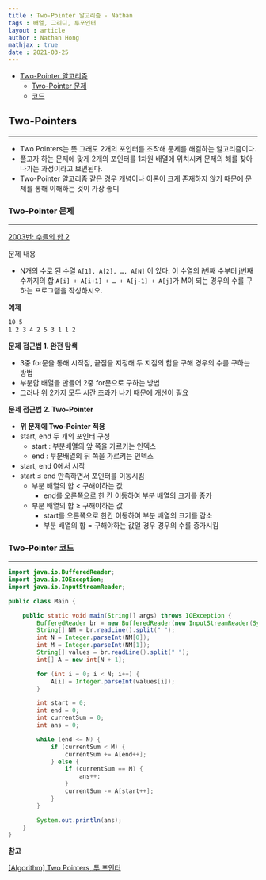 ```yaml
---
title : Two-Pointer 알고리즘 - Nathan
tags : 배열, 그리디, 투포인터
layout : article
author : Nathan Hong
mathjax : true
date : 2021-03-25
---
```



- [Two-Pointer 알고리즘](#Two-Pointers)
  - [Two-Pointer 문제](#Two-Pointer-문제)
  - [코드](#Two-Pointer-코드)
  

## Two-Pointers
---

- Two Pointers는 뜻 그래도 2개의 포인터를 조작해 문제를 해결하는 알고리즘이다.
- 풀고자 하는 문제에 맞게 2개의 포인터를 1차원 배열에 위치시켜 문제의 해를 찾아나가는 과정이라고 보면된다.
- Two-Pointer 알고리즘 같은 경우 개념이나 이론이 크게 존재하지 않기 때문에 문제를 통해 이해하는 것이 가장 좋디

### Two-Pointer 문제
---

[2003번: 수들의 합 2](https://www.acmicpc.net/problem/2003)

문제 내용

- N개의 수로 된 수열 `A[1], A[2], …, A[N]` 이 있다. 이 수열의 i번째 수부터 j번째 수까지의 합 `A[i] + A[i+1] + … + A[j-1] + A[j]`가 M이 되는 경우의 수를 구하는 프로그램을 작성하시오.

**예제**

```xml
10 5
1 2 3 4 2 5 3 1 1 2
```

**문제 접근법  1. 완전 탐색**

- 3중 for문을 통해 시작점, 끝점을 지정해 두 지점의 합을 구해 경우의 수를 구하는 방법
- 부분합 배열을 만들어 2중 for문으로 구하는 방법
- 그러나 위 2가지 모두 시간 초과가 나기 때문에 개선이 필요

**문제 접근법 2. Two-Pointer**

- **위 문제에 Two-Pointer 적용**
- start, end  두 개의 포인터 구성
    - start : 부분배열의 앞 쪽을 가르키는 인덱스
    - end : 부분배열의 뒤 쪽을 가르키는 인덱스
- start, end 0에서 시작
- start ≤ end 만족하면서 포인터를 이동시킴
    - 부분 배열의 합 < 구해야하는 값
        - end를 오른쪽으로 한 칸 이동하여 부분 배열의 크기를 증가
    - 부분 배열의 합 ≥ 구해야하는 값
        - start를 오른쪽으로 한칸 이동하여 부분 배열의 크기를 감소
        - 부분 배열의 합 = 구해야하는 값일 경우 경우의 수를 증가시킴

### Two-Pointer 코드
---

```java
import java.io.BufferedReader;
import java.io.IOException;
import java.io.InputStreamReader;

public class Main {

    public static void main(String[] args) throws IOException {
        BufferedReader br = new BufferedReader(new InputStreamReader(System.in));
        String[] NM = br.readLine().split(" ");
        int N = Integer.parseInt(NM[0]);
        int M = Integer.parseInt(NM[1]);
        String[] values = br.readLine().split(" ");
        int[] A = new int[N + 1];

        for (int i = 0; i < N; i++) {
            A[i] = Integer.parseInt(values[i]);
        }

        int start = 0;
        int end = 0;
        int currentSum = 0;
        int ans = 0;

        while (end <= N) {
            if (currentSum < M) {
                currentSum += A[end++];
            } else {
                if (currentSum == M) {
                    ans++;
                }
                currentSum -= A[start++];
            }
        }

        System.out.println(ans);
    }
}
```

**참고**

[[Algorithm] Two Pointers, 투 포인터](https://ssungkang.tistory.com/entry/Algorithm-Two-Pointers-%ED%88%AC-%ED%8F%AC%EC%9D%B8%ED%84%B0)